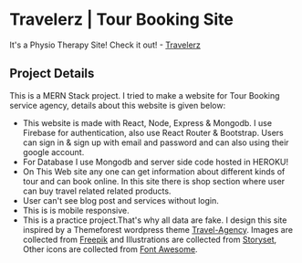 # Travelerz | Tour Booking Site
It's a Physio Therapy Site! Check it out! - [Travelerz](https://travelerz-munimrh.web.app/)

## Project Details

This is a MERN Stack project. I tried to make a website for Tour Booking service agency, details about this website is given below:
* This website is made with React, Node, Express & Mongodb. I use Firebase for authentication, also use React Router & Bootstrap. Users can sign in & sign up with email and password and can also using their google account.
* For Database I use Mongodb and server side code hosted in HEROKU!
* On This Web site any one can get information about different kinds of tour and can book online. In this site there is shop section where user can buy travel related related products.
* User can't see blog post and services without login.
* This is is mobile responsive.
* This is a practice project.That's why all data are fake. I design this site inspired by a Themeforest wordpress theme [Travel-Agency](https://themes.themeenergy.com/bookyourtravel/travel-agency/). Images are collected from [Freepik](https://www.freepik.com/) and Illustrations are collected from [Storyset](https://storyset.com/), Other icons are collected from [Font Awesome](https://fontawesome.com/).